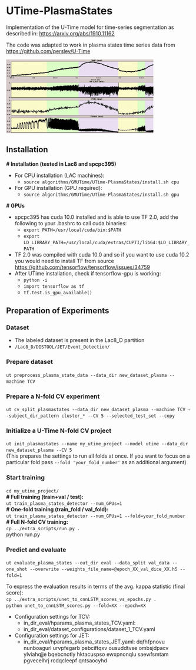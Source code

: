 # UTime-PlasmaStates

Implementation of the U-Time model for time-series segmentation as described 
in: https://arxiv.org/abs/1910.11162

The code was adapted to work in plasma states time series data
from https://github.com/perslev/U-Time

<img src="https://github.com/gmarceca/UTime-PlasmaStates/blob/main/UTime_detection.png" width="400" height="200" />

## Installation

<b># Installation (tested in Lac8 and spcpc395)</b>
- For CPU installation (LAC machines):
    - `source algorithms/GMUTime/UTime-PlasmaStates/install.sh cpu`
- For GPU installation (GPU required):
    - `source algorithms/GMUTime/UTime-PlasmaStates/install.sh gpu`

<b># GPUs </b>
- spcpc395 has cuda 10.0 installed and is able to use TF 2.0, add the following to your .bashrc to call cuda binaries:
    - `export PATH=/usr/local/cuda/bin:$PATH`
    - `export LD_LIBRARY_PATH=/usr/local/cuda/extras/CUPTI/lib64:$LD_LIBRARY_PATH`
- TF 2.0 was compiled with cuda 10.0 and so if you want to use cuda 10.2 you would need to install TF from source
https://github.com/tensorflow/tensorflow/issues/34759
- After UTime installation, check if tensorflow-gpu is working:
    - `python -i`
    - `import tensorflow as tf`
    - `tf.test.is_gpu_available()`

## Preparation of Experiments
### Dataset
- The labeled dataset is present in the Lac8_D partition
- `/Lac8_D/DISTOOL/JET/Event_Detection/`

### Prepare dataset
`ut preprocess_plasma_state_data --data_dir new_dataset_plasma --machine TCV`

### Prepare a N-fold CV experiment
`ut cv_split_plasmastates --data_dir new_dataset_plasma --machine TCV --subject_dir_pattern cluster_* --CV 5 --selected_test_set --copy`

### Initialize a U-Time N-fold CV project
`ut init_plasmastates --name my_utime_project --model utime --data_dir new_dataset_plasma --CV 5`\
(This prepares the settings to run all folds at once. If you want to focus on a particular fold 
pass `--fold 'your_fold_number'` as an additional argument)

### Start training
`cd my_utime_project/`\
    <b># Full training (train+val / test):</b>\
    `ut train_plasma_states_detector --num_GPUs=1`\
    <b># One-fold training (train_fold / val_fold):</b>\
    `ut train_plasma_states_detector --num_GPUs=1 --fold=your_fold_number`\
    <b># Full N-fold CV training:</b>\
    `cp ../extra_scripts/run.py .`\
    python run.py

### Predict and evaluate
`ut evaluate_plasma_states --out_dir eval --data_split val_data --one_shot --overwrite --weights_file_name=@epoch_XX_val_dice_XX.h5 --fold=1`

To express the evaluation results in terms of the avg. kappa statistic (final score):\
`cp ../extra_scripts/unet_to_cnnLSTM_scores_vs_epochs.py .`\
`python unet_to_cnnLSTM_scores.py --fold=XX --epoch=XX`

- Configuration settings for TCV:
    - in_dir_eval/hparams_plasma_states_TCV.yaml:
    - in_dir_eval/dataset_configurations/dataset_1_TCV.yaml
- Configuration settings for JET:
    - in_dir_eval/hparams_plasma_states_JET.yaml:
dqfhfpnovu nunboagurl urvpfegarb
pebciftqxv ousuddtvse ombsjdpacv ylviahqjje bqebcnotly hktacuspso ewxpnonqlu
saewfsmtam pgvecelhrj rcdqcleepf qntsaocyhd
